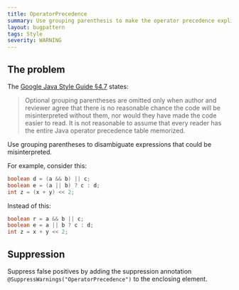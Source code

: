 ```yaml
---
title: OperatorPrecedence
summary: Use grouping parenthesis to make the operator precedence explicit
layout: bugpattern
tags: Style
severity: WARNING
---
```


<!--
*** AUTO-GENERATED, DO NOT MODIFY ***
To make changes, edit the @BugPattern annotation or the explanation in docs/bugpattern.
-->


## The problem
The [Google Java Style Guide §4.7][style] states:

> Optional grouping parentheses are omitted only when author and reviewer agree
> that there is no reasonable chance the code will be misinterpreted without
> them, nor would they have made the code easier to read. It is not reasonable
> to assume that every reader has the entire Java operator precedence table
> memorized.

[style]: https://google.github.io/styleguide/javaguide.html#s4.7-grouping-parentheses

Use grouping parentheses to disambiguate expressions that could be
misinterpreted.

For example, consider this:

```java
boolean d = (a && b) || c;
boolean e = (a || b) ? c : d;
int z = (x + y) << 2;
```

Instead of this:

```java
boolean r = a && b || c;
boolean e = a || b ? c : d;
int z = x + y << 2;
```

## Suppression
Suppress false positives by adding the suppression annotation `@SuppressWarnings("OperatorPrecedence")` to the enclosing element.
